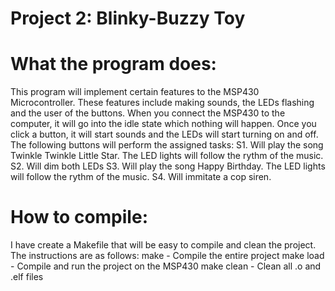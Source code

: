 Project 2: Blinky-Buzzy Toy
===========================
# What the program does:

  This program will implement certain features to the MSP430
  Microcontroller. These features include making sounds, the LEDs flashing and
  the user of the buttons. When you connect the MSP430 to the computer, it
  will go into the idle state which nothing will happen. Once you click a
  button, it will start sounds and the LEDs will start turning on and off. The
  following buttons will perform the assigned tasks:
  	    S1. Will play the song Twinkle Twinkle Little Star. The LED lights
  will follow the rythm of the music.
       	    S2. Will dim both LEDs
	    S3. Will play the song Happy Birthday. The LED lights will follow
  the rythm of the music.
      	    S4. Will immitate a cop siren.

# How to compile:
  I have create a Makefile that will be easy to compile and clean the
  project. The instructions are as follows:
  	   make - Compile the entire project
	   make load - Compile and run the project on the MSP430
	   make clean - Clean all .o and .elf files
